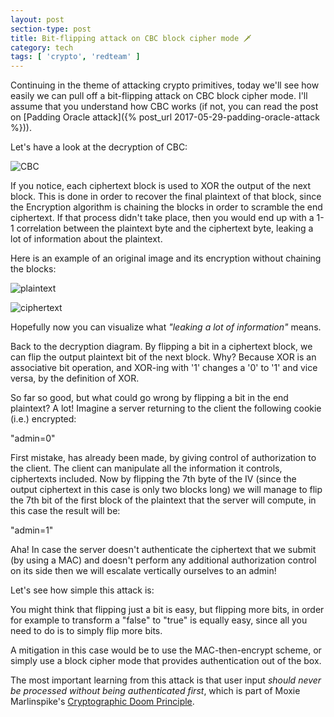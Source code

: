 ```yaml
---
layout: post
section-type: post
title: Bit-flipping attack on CBC block cipher mode 🗡
category: tech
tags: [ 'crypto', 'redteam' ]
---
```


Continuing in the theme of attacking crypto primitives, today we'll see how
easily we can pull off a bit-flipping attack on CBC block cipher mode. I'll assume
that you understand how CBC works (if not, you can read the post on [Padding Oracle attack]({% post_url 2017-05-29-padding-oracle-attack %})).

Let's have a look at the decryption of CBC:

![CBC](https://upload.wikimedia.org/wikipedia/commons/6/66/Cbc_decryption.png)

If you notice, each ciphertext block is used to XOR the output of the
next block. This is done in order to recover the final plaintext of that block, since
the Encryption algorithm is chaining the blocks in order to scramble the end ciphertext.
If that process didn't take place, then you would end up with a 1-1 correlation between
the plaintext byte and the ciphertext byte, leaking a lot of information about the plaintext.

Here is an example of an original image and its encryption without chaining the blocks:

![plaintext](https://upload.wikimedia.org/wikipedia/commons/5/56/Tux.jpg)

![ciphertext](https://upload.wikimedia.org/wikipedia/commons/f/f0/Tux_ecb.jpg)

Hopefully now you can visualize what *"leaking a lot of information"* means.

Back to the decryption diagram. By flipping a bit in a ciphertext block, we can flip
the output plaintext bit of the next block.
Why?
Because XOR is an associative bit operation, and XOR-ing with '1' changes a '0' to '1' and vice versa, by the definition of XOR.

So far so good, but what could go wrong by flipping a bit in the end plaintext?
A lot!
Imagine a server returning to the client the following cookie (i.e.) encrypted:

"admin=0"

First mistake, has already been made, by giving control of authorization to the client.
The client can manipulate all the information it controls, ciphertexts included.
Now by flipping the 7th byte of the IV (since the output ciphertext in this case is only two blocks long) we
will manage to flip the 7th bit of the first block of the plaintext that the server will compute, in
this case the result will be:

"admin=1"

Aha! In case the server doesn't authenticate the ciphertext that we submit (by using a MAC) and doesn't perform
any additional authorization control on its side then we will escalate vertically ourselves to an admin!

Let's see how simple this attack is:

<script src="https://gist.github.com/le4ker/2eceadbd3f64bf62d252f720bbb226d3.js"></script>

You might think that flipping just a bit is easy, but flipping more bits, in order for example
to transform a "false" to "true" is equally easy, since all you need to do is to simply flip more bits.

A mitigation in this case would be to use the MAC-then-encrypt scheme, or simply
use a block cipher mode that provides authentication out of the box.

The most important learning from this attack is that user input *should never be processed without
being authenticated first*, which is part of Moxie Marlinspike's [Cryptographic Doom Principle](https://moxie.org/blog/the-cryptographic-doom-principle/).
